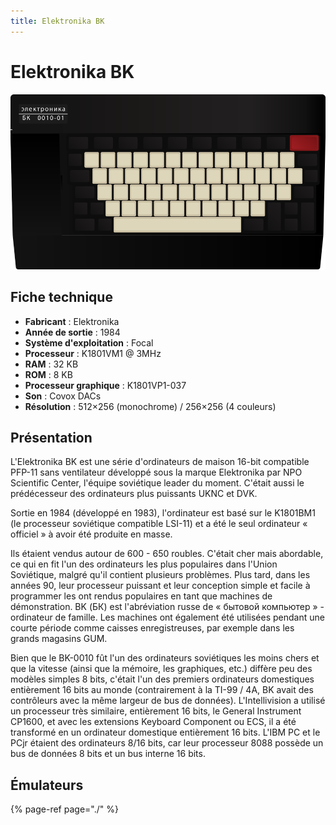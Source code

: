 ```yaml
---
title: Elektronika BK
---
```


# Elektronika BK

![](./elektronika-bk/bk.svg)

## Fiche technique

* **Fabricant** : Elektronika
* **Année de sortie** : 1984
* **Système d'exploitation** : Focal
* **Processeur** : K1801VM1 @ 3MHz
* **RAM** : 32 KB
* **ROM** : 8 KB
* **Processeur graphique** : K1801VP1-037
* **Son** : Covox DACs
* **Résolution** : 512×256 \(monochrome\) / 256×256 \(4 couleurs\)

## Présentation

L'Elektronika BK est une série d'ordinateurs de maison 16-bit compatible PFP-11 sans ventilateur développé sous la marque  Elektronika par NPO Scientific Center, l'équipe soviétique leader du moment. C'était aussi le prédécesseur des ordinateurs plus puissants UKNC et DVK.

Sortie en 1984 \(développé en 1983\), l'ordinateur est basé sur le K1801BM1 \(le processeur soviétique compatible LSI-11\) et a été le seul ordinateur « officiel » à avoir été produite en masse.

Ils étaient vendus autour de 600 - 650 roubles. C'était cher mais abordable, ce qui en fit l'un des ordinateurs les plus populaires dans l'Union Soviétique, malgré qu'il contient plusieurs problèmes. Plus tard, dans les années 90, leur processeur puissant et leur conception simple et facile à programmer les ont rendus populaires en tant que machines de démonstration. BK \(БК\) est l'abréviation russe de « бытовой компьютер » - ordinateur de famille. Les machines ont également été utilisées pendant une courte période comme caisses enregistreuses, par exemple dans les grands magasins GUM.

Bien que le BK-0010 fût l'un des ordinateurs soviétiques les moins chers et que la vitesse \(ainsi que la mémoire, les graphiques, etc.\) diffère peu des modèles simples 8 bits, c'était l'un des premiers ordinateurs domestiques entièrement 16 bits au monde \(contrairement à la TI-99 / 4A, BK avait des contrôleurs avec la même largeur de bus de données\). L'Intellivision a utilisé un processeur très similaire, entièrement 16 bits, le General Instrument CP1600, et avec les extensions Keyboard Component ou ECS, il a été transformé en un ordinateur domestique entièrement 16 bits. L'IBM PC et le PCjr étaient des ordinateurs 8/16 bits, car leur processeur 8088 possède un bus de données 8 bits et un bus interne 16 bits.

## Émulateurs

{% page-ref page="./" %}




